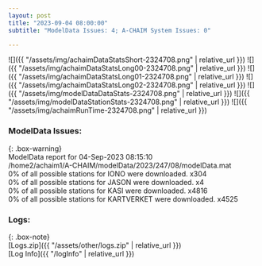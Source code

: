 ```yaml
---
layout: post
title: "2023-09-04 08:00:00"
subtitle: "ModelData Issues: 4; A-CHAIM System Issues: 0"

---
```


![]({{ "/assets/img/achaimDataStatsShort-2324708.png" | relative_url }})
![]({{ "/assets/img/achaimDataStatsLong00-2324708.png" | relative_url }})
![]({{ "/assets/img/achaimDataStatsLong01-2324708.png" | relative_url }})
![]({{ "/assets/img/achaimDataStatsLong02-2324708.png" | relative_url }})
![]({{ "/assets/img/modelDataDataStats-2324708.png" | relative_url }})
![]({{ "/assets/img/modelDataStationStats-2324708.png" | relative_url }})
![]({{ "/assets/img/achaimRunTime-2324708.png" | relative_url }})


### ModelData Issues:  
  
{: .box-warning}  
 ModelData report for 04-Sep-2023 08:15:10   
 /home2/achaim1/A-CHAIM/modelData/2023/247/08/modelData.mat   
 0% of all possible stations for IONO were downloaded. x304   
 0% of all possible stations for JASON were downloaded. x4   
 0% of all possible stations for KASI were downloaded. x4816   
 0% of all possible stations for KARTVERKET were downloaded. x4525   
  


### Logs:  
  
{: .box-note}  
[Logs.zip]({{ "/assets/other/logs.zip" | relative_url }})  
[Log Info]({{ "/logInfo" | relative_url }})  
